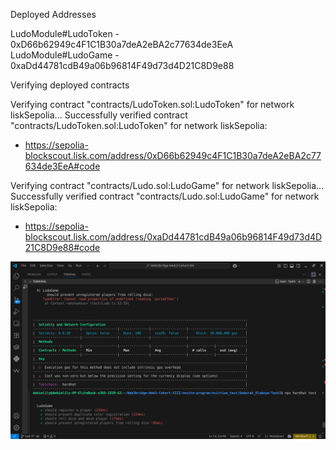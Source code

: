 Deployed Addresses

LudoModule#LudoToken - 0xD66b62949c4F1C1B30a7deA2eBA2c77634de3EeA
LudoModule#LudoGame - 0xaDd44781cdB49a06b96814F49d73d4D21C8D9e88

Verifying deployed contracts

Verifying contract "contracts/LudoToken.sol:LudoToken" for network liskSepolia...
Successfully verified contract "contracts/LudoToken.sol:LudoToken" for network liskSepolia:
  - https://sepolia-blockscout.lisk.com/address/0xD66b62949c4F1C1B30a7deA2eBA2c77634de3EeA#code

Verifying contract "contracts/Ludo.sol:LudoGame" for network liskSepolia...
Successfully verified contract "contracts/Ludo.sol:LudoGame" for network liskSepolia:
  - https://sepolia-blockscout.lisk.com/address/0xaDd44781cdB49a06b96814F49d73d4D21C8D9e88#code


![alt text](image-1.png)